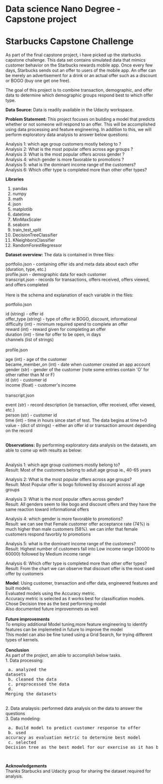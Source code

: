 # Data science Nano Degree - Capstone project
# Starbucks Capstone Challenge

As part of the final capstone project, i have picked up the starbucks capstone challenge.
This data set contains simulated data that mimics customer behavior on the Starbucks rewards mobile app. 
Once every few days, Starbucks sends out an offer to users of the mobile app. 
An offer can be merely an advertisement for a drink or an actual offer such as a discount or BOGO (buy one get one free).

The goal of this project is to combine transaction, demographic, and offer data to determine which demographic groups respond best to which offer type.

<b> Data Source: </b> Data is readily available in the Udacity workspace.

<b> Problem Statement: </b> 
 This project focuses on building a model that predicts whether or not someone will respond to an offer. This will be accomplished using data processing and feature engineering. 
 In addition to this, we will perform exploratory data analysis to answer below questions:
 
  Analysis 1: which age group customers mostly belong to ? <br>
  Analysis 2: What is the most popular offers across age groups ? <br>
  Analysis 3: What is the most popular offers across gender ? <br>
  Analysis 4: which gender is more favorable to promotions ? <br>
  Analysis 5: what is the dominant income range of the customers? <br>
  Analysis 6: Which offer type is completed more than other offer types? <br>

 **Libraries**
 1.  pandas 
 2.  numpy
 3.  math
 4.  json
 5.  matplotlib
 6.  datetime
 7.  MinMaxScaler
 8.  seaborn
 9.  train_test_split
 10. DecisionTreeClassifier
 11. KNeighborsClassifier
 12. RandomForestRegressor
  
 **Dataset overview:**
The data is contained in three files: <br>

portfolio.json - containing offer ids and meta data about each offer (duration, type, etc.) <br>
profile.json - demographic data for each customer  <br>
transcript.json - records for transactions, offers received, offers viewed, and offers completed  <br>
 <br>
Here is the schema and explanation of each variable in the files:  <br>

portfolio.json  <br>

id (string) - offer id  <br>
offer_type (string) - type of offer ie BOGO, discount, informational  <br>
difficulty (int) - minimum required spend to complete an offer  <br>
reward (int) - reward given for completing an offer  <br>
duration (int) - time for offer to be open, in days  <br>
channels (list of strings)  <br>
 <br>
profile.json  <br>

age (int) - age of the customer <br>
became_member_on (int) - date when customer created an app account <br>
gender (str) - gender of the customer (note some entries contain 'O' for other rather than M or F) <br>
id (str) - customer id <br>
income (float) - customer's income <br>
 <br>
transcript.json <br>

event (str) - record description (ie transaction, offer received, offer viewed, etc.) <br>
person (str) - customer id <br>
time (int) - time in hours since start of test. The data begins at time t=0 <br>
value - (dict of strings) - either an offer id or transaction amount depending on the record <br>
<br>

 **Observations:**
 By performing exploratory data analysis on the datasets, am able to come up with results as below: <br>
 <br>
 
  Analysis 1: which age group customers mostly belong to? <br>
  Result: Most of the customers belong to adult age group ie., 40-65 years

  Analysis 2: What is the most popular offers across age groups? <br>
  Result:  Most Popular offer is bogo followed by discount across all age groups

  Analysis 3: What is the most popular offers across gender? <br>
  Result: All genders seem to like bogo and discount offers and they have the same reaction toward informational offers

  Analysis 4: which gender is more favorable to promotions? <br>
  Result:  we can see that Female customer offer acceptance rate (74%) is much higher than male customers (58%).
      		 we can infer that female customers respond favorbly to promotions
		 
  Analysis 5: what is the dominant income range of the customers? <br>
  Result: Highest number of customers fall into Low income range (30000 to 60000) followed by Medium income range

  Analysis 6: Which offer type is completed more than other offer types? <br>
  Result: From the chart we can observe that discount offer is the most used offer by customers
  
 **Model**:
  Using customer, transaction and offer data, engineered features and built models.<br>
  Evaluated models using the Accuracy metric. <br>
  Accuracy metric is selected as it works best for classification models. <br>
  Chose Decision tree as the best performing model<br>
  Also documented future improvemnets as well<br>
  <br>
 **Future improvements**<br>
  To employ additional Model tuning,more feature engineering to identify features can be implemeted in future to improve the model <br>
  This model can also be fine tuned using a Grid Search, for trying different types of kernels.<br>
  <br>
 **Conclusion**<br>
   As part of the project, am able to accomplish below tasks.<br>
      1. Data processing:  <pre> 
             a. analyzed the datasets <br>
             b. cleaned the data<br>
             c. preprocessed the data<br>
             d. Merging the datasets  </pre> <br>
      2. Data analaysis: performed data analysis on the data to answer the questions <br>
      3. Data modeling: <pre>
             a. Build model to predict customer response to offer<br>
             b. used accuracy as evaluation metric to determine best model<br>
             c. selected Decision tree as the best model for our exercise as it has best accuracy </pre><br>

 **Acknowledgements** <br>
      Thanks Starbucks and Udacity group for sharing the dataset required for analysis.

  
